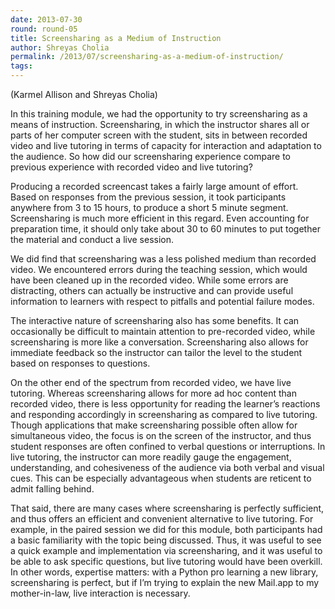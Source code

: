 ```yaml
---
date: 2013-07-30
round: round-05
title: Screensharing as a Medium of Instruction
author: Shreyas Cholia
permalink: /2013/07/screensharing-as-a-medium-of-instruction/
tags:
---
```

<p dir="ltr">
  (Karmel Allison and Shreyas Cholia)
</p>

<p dir="ltr" id="docs-internal-guid-0d9ea06a-31b6-42b8-1088-e02dfe7be137">
  In this training module, we had the opportunity to try screensharing as a means of instruction. Screensharing, in which the instructor shares all or parts of her computer screen with the student, sits in between recorded video and live tutoring in terms of capacity for interaction and adaptation to the audience. So how did our screensharing experience compare to previous experience with recorded video and live tutoring?
</p>

<p dir="ltr">
  Producing a recorded screencast takes a fairly large amount of effort. Based on responses from the previous session, it took participants anywhere from 3 to 15 hours, to produce a short 5 minute segment. Screensharing is much more efficient in this regard. Even accounting for preparation time, it should only take about 30 to 60 minutes to put together the material and conduct a live session.
</p>

<p dir="ltr">
  We did find that screensharing was a less polished medium than recorded video. We encountered errors during the teaching session, which would have been cleaned up in the recorded video. While some errors are distracting, others can actually be instructive and can provide useful information to learners with respect to pitfalls and potential failure modes.
</p>

<p dir="ltr">
  The interactive nature of screensharing also has some benefits. It can occasionally be difficult to maintain attention to pre-recorded video, while screensharing is more like a conversation. Screensharing also allows for immediate feedback so the instructor can tailor the level to the student based on responses to questions.
</p>

<p dir="ltr">
  On the other end of the spectrum from recorded video, we have live tutoring. Whereas screensharing allows for more ad hoc content than recorded video, there is less opportunity for reading the learner’s reactions and responding accordingly in screensharing as compared to live tutoring. Though applications that make screensharing possible often allow for simultaneous video, the focus is on the screen of the instructor, and thus student responses are often confined to verbal questions or interruptions. In live tutoring, the instructor can more readily gauge the engagement, understanding, and cohesiveness of the audience via both verbal and visual cues. This can be especially advantageous when students are reticent to admit falling behind.
</p>

<p dir="ltr">
  That said, there are many cases where screensharing is perfectly sufficient, and thus offers an efficient and convenient alternative to live tutoring. For example, in the paired session we did for this module, both participants had a basic familiarity with the topic being discussed. Thus, it was useful to see a quick example and implementation via screensharing, and it was useful to be able to ask specific questions, but live tutoring would have been overkill. In other words, expertise matters: with a Python pro learning a new library, screensharing is perfect, but if I’m trying to explain the new Mail.app to my mother-in-law, live interaction is necessary.
</p>
